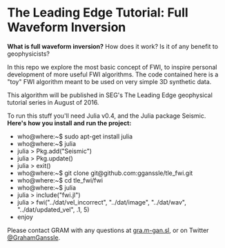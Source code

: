 # The Leading Edge Tutorial: Full Waveform Inversion

<strong>What is full waveform inversion?</strong> How does it work? Is it of any benefit to geophysicists?

In this repo we explore the most basic concept of FWI, to inspire personal development of more useful FWI algorithms. The code contained here is a "toy" FWI algorithm meant to be used on very simple 3D synthetic data.

This algorithm will be published in SEG's The Leading Edge geophysical tutorial series in August of 2016.

To run this stuff you'll need Julia v0.4, and the Julia package Seismic. <strong>Here's how you install and run the project:</strong>
<ul>
	<li>who@where:~$ sudo apt-get install julia</li>
	<li>who@where:~$ julia</li>
	<li>julia > Pkg.add("Seismic")</li>
	<li>julia > Pkg.update()</li>
	<li>julia > exit()</li>
	<li>who@where:~$ git clone git@github.com:gganssle/tle_fwi.git</li>
	<li>who@where:~$ cd tle_fwi/fwi</li>
	<li>who@where:~$ julia</li>
	<li>julia > include("fwi.jl")</li>
	<li>julia > fwi("../dat/vel_incorrect", "../dat/image", "../dat/wav", "../dat/updated_vel", .1, 5)
</li>
	<li>enjoy</li>
</ul>

Please contact GRAM with any questions at <a href="https://gra.m-gan.sl">gra.m-gan.sl</a>, or on Twitter <a href="https://twitter.com/grahamganssle">@GrahamGanssle</a>.
